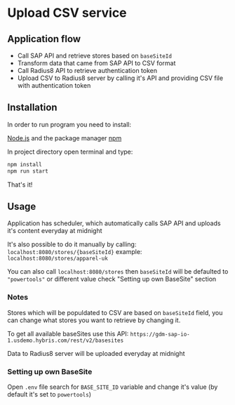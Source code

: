 # Upload CSV service

## Application flow
* Call SAP API and retrieve stores based on ```baseSiteId```
* Transform data that came from SAP API to CSV format
* Call Radius8 API to retrieve authentication token
* Upload CSV to Radius8 server by calling it's API and providing CSV file with authentication token

## Installation
In order to run program you need to install:

[Node.js](https://nodejs.org/en/download/) and the package manager [npm](https://www.npmjs.com/get-npm)

In project directory open terminal and type:

```bash
npm install
npm run start
```
That's it!


## Usage

Application has scheduler, which automatically calls SAP API and uploads it's content everyday at midnight

It's also possible to do it manually by calling: ```localhost:8080/stores/{baseSiteId}``` example: ```localhost:8080/stores/apparel-uk```

You can also call ```localhost:8080/stores``` then ```baseSiteId``` will be defaulted to ```"powertools"``` or different value check "Setting up own BaseSite" section


### Notes
Stores which will be populdated to CSV are based on ```baseSiteId``` field, you can change what stores you want to retrieve by changing it. 

To get all available baseSites use this API: ```https://gdm-sap-io-1.usdemo.hybris.com/rest/v2/basesites```

Data to Radius8 server will be uploaded everyday at midnight

### Setting up own BaseSite

Open ```.env``` file search for ```BASE_SITE_ID``` variable and change it's value 
(by default it's set to ```powertools```)
